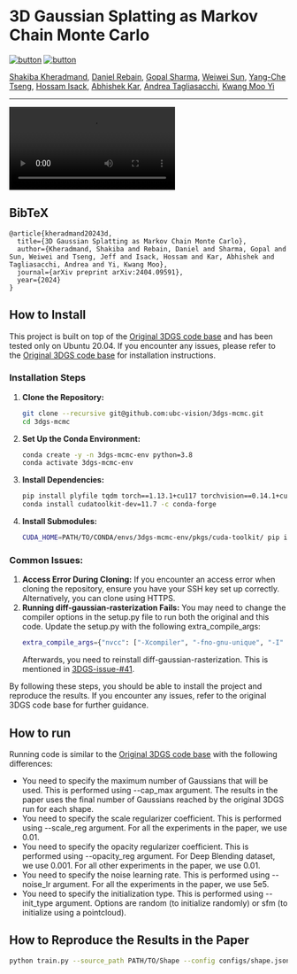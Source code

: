 # 3D Gaussian Splatting as Markov Chain Monte Carlo

[![button](https://img.shields.io/badge/Project%20Website-orange?style=for-the-badge)](https://ubc-vision.github.io/3dgs-mcmc/)
[![button](https://img.shields.io/badge/Paper-blue?style=for-the-badge)](https://arxiv.org/abs/2404.09591)

<span class="author-block">
  <a href="https://shakibakh.github.io/">Shakiba Kheradmand</a>,
</span>
<span class="author-block">
  <a href="http://drebain.com/"> Daniel Rebain</a>,
</span>
<span class="author-block">
  <a href="https://hippogriff.github.io/"> Gopal Sharma</a>,
</span>
<span class="author-block">
  <a href="https://wsunid.github.io/"> Weiwei Sun</a>,
</span>
<span class="author-block">
  <a href="https://scholar.google.com/citations?user=1iJfq7YAAAAJ&hl=en"> Yang-Che Tseng</a>,
</span>
<span class="author-block">
  <a href="http://www.hossamisack.com/">Hossam Isack</a>,
</span>
<span class="author-block">
  <a href="https://abhishekkar.info/">Abhishek Kar</a>,
</span>
<span class="author-block">
  <a href="https://taiya.github.io/">Andrea Tagliasacchi</a>,
</span>
<span class="author-block">
  <a href="https://www.cs.ubc.ca/~kmyi/">Kwang Moo Yi</a>
</span>

<hr>

<video controls>
  <source src="docs/resources/training_rand_compare/bicycle_both-rand.mp4" type="video/mp4">
</video>

<section class="section" id="BibTeX">
  <div class="container is-max-desktop content">
    <h2 class="title">BibTeX</h2>
    <pre><code>@article{kheradmand20243d,
  title={3D Gaussian Splatting as Markov Chain Monte Carlo},
  author={Kheradmand, Shakiba and Rebain, Daniel and Sharma, Gopal and Sun, Weiwei and Tseng, Jeff and Isack, Hossam and Kar, Abhishek and Tagliasacchi, Andrea and Yi, Kwang Moo},
  journal={arXiv preprint arXiv:2404.09591},
  year={2024}
}</code></pre>
  </div>
</section>



## How to Install

This project is built on top of the [Original 3DGS code base](https://github.com/graphdeco-inria/gaussian-splatting) and has been tested only on Ubuntu 20.04. If you encounter any issues, please refer to the [Original 3DGS code base](https://github.com/graphdeco-inria/gaussian-splatting) for installation instructions.

### Installation Steps

1. **Clone the Repository:**
   ```sh
   git clone --recursive git@github.com:ubc-vision/3dgs-mcmc.git
   cd 3dgs-mcmc
   ```
2. **Set Up the Conda Environment:**
    ```sh
    conda create -y -n 3dgs-mcmc-env python=3.8
    conda activate 3dgs-mcmc-env
    ```
3. **Install Dependencies:**
    ```sh
    pip install plyfile tqdm torch==1.13.1+cu117 torchvision==0.14.1+cu117 torchaudio==0.13.1 --extra-index-url https://download.pytorch.org/whl/cu117
    conda install cudatoolkit-dev=11.7 -c conda-forge
    ```
4. **Install Submodules:**
    ```sh
    CUDA_HOME=PATH/TO/CONDA/envs/3dgs-mcmc-env/pkgs/cuda-toolkit/ pip install submodules/diff-gaussian-rasterization submodules/simple-knn/
    ```
### Common Issues:
1. **Access Error During Cloning:**
If you encounter an access error when cloning the repository, ensure you have your SSH key set up correctly. Alternatively, you can clone using HTTPS.
2. **Running diff-gaussian-rasterization Fails:**
You may need to change the compiler options in the setup.py file to run both the original and this code. Update the setup.py with the following extra_compile_args:
    ```sh
    extra_compile_args={"nvcc": ["-Xcompiler", "-fno-gnu-unique", "-I" + os.path.join(os.path.dirname(os.path.abspath(__file__)), "third_party/glm/")]}
    ```
    Afterwards, you need to reinstall diff-gaussian-rasterization. This is mentioned in [3DGS-issue-#41](https://github.com/graphdeco-inria/gaussian-splatting/issues/41).
    
By following these steps, you should be able to install the project and reproduce the results. If you encounter any issues, refer to the original 3DGS code base for further guidance.

## How to run
Running code is similar to the [Original 3DGS code base](https://github.com/graphdeco-inria/gaussian-splatting) with the following differences:
- You need to specify the maximum number of Gaussians that will be used. This is performed using --cap_max argument. The results in the paper uses the final number of Gaussians reached by the original 3DGS run for each shape.
- You need to specify the scale regularizer coefficient. This is performed using --scale_reg argument. For all the experiments in the paper, we use 0.01.
- You need to specify the opacity regularizer coefficient. This is performed using --opacity_reg argument. For Deep Blending dataset, we use 0.001. For all other experiments in the paper, we use 0.01.
- You need to specify the noise learning rate. This is performed using --noise_lr argument. For all the experiments in the paper, we use 5e5.
- You need to specify the initialization type. This is performed using --init_type argument. Options are random (to initialize randomly) or sfm (to initialize using a pointcloud).

## How to Reproduce the Results in the Paper
```sh
python train.py --source_path PATH/TO/Shape --config configs/shape.json --eval
```




